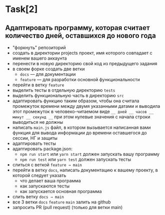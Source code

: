 # Task[2]
## Адаптировать программу, которая считает количество дней, оставшихся до нового года
- "форкнуть" репозиторий
- создать в директории projects проект, имя которого совпадает с именем вашего аккаунта
- перенести в новую директорию свой код из предыдущего задания
- в своем форке создать две ветки
	- `docs` — для документации
	- `feature` — для разработки основной функциональности
- перейти в ветку `feature` 
- выделить тесты в отдельную директорию `tests`
- выделить функциональную часть в директорию `src`
- адаптировать функцию таким образом, чтобы она считала промежуток времени между двумя указанными датами и выводила этот промежуток в человеко-читаемом виде `__ дней __ часов __ минут __ секунд __`  при этом нулевые значения с начала строки выводиться не должны
- написать `main.js` файл, в котором вызывается написанная вами функция для вывода информации до времени оставшегося до сессии, НГ и защиты
- адаптировать тесты
- адаптировать package.json: 
  - `npm run start` или `yarn start` должен запускать вашу программу
  - `npm run test` или `yarn test` должен запускать тесты
- слиться с веткой `feature → main`
- перейти в ветку `docs`, написать документацию к вашему проекту, в которой следует указать
	- что делает ваша программа
	- как запускаются тесты
	- как запускается основная программа
- слить ветку `docs → main`
- все 3 ветки `docs` `feature` `main` залить на github
- запросить PR (pull request) (только для ветки main)